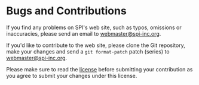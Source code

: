 Bugs and Contributions
======================

If you find any problems on SPI's web site, such as typos, omissions
or inaccuracies, please send an email to <webmaster@spi-inc.org>.

If you'd like to contribute to the web site, please clone the Git
repository, make your changes and send a `git format-patch` patch
(series) to <webmaster@spi-inc.org>.

Please make sure to read the [license](LICENSE) before submitting your
contribution as you agree to submit your changes under this license.

